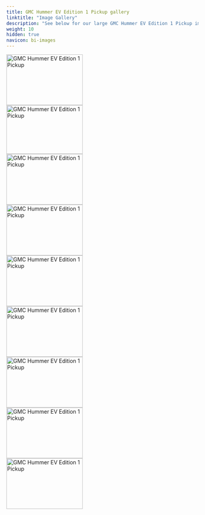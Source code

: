 ```yaml
---
title: GMC Hummer EV Edition 1 Pickup gallery
linktitle: "Image Gallery"
description: "See below for our large GMC Hummer EV Edition 1 Pickup image gallery. Click pictures for high-resolution versions."
weight: 10
hidden: true
navicon: bi-images
---
```

<!-- markdownlint-disable MD033 -->
<div class="pswp-gallery pswp-grid-container" id ="my-gallery">
<div class="pswp-grid-item">
<a href="https://media.evkx.net/multimedia/models/gmc/hummer_ev/hummer_ev_edition_1_pickup/exterior_1.jpg"
data-pswp-src="https://media.evkx.net/multimedia/models/gmc/hummer_ev/hummer_ev_edition_1_pickup/exterior_1.jpg"
data-pswp-width="3000"
data-pswp-height="2000" 
target="_blank">
<img src="https://media.evkx.net/multimedia/models/gmc/hummer_ev/hummer_ev_edition_1_pickup/exterior_1_xst.jpg" alt="GMC Hummer EV Edition 1 Pickup" width="200px" height="133px" />
</a>
</div>
<div class="pswp-grid-item">
<a href="https://media.evkx.net/multimedia/models/gmc/hummer_ev/hummer_ev_edition_1_pickup/exterior_2.jpg"
data-pswp-src="https://media.evkx.net/multimedia/models/gmc/hummer_ev/hummer_ev_edition_1_pickup/exterior_2.jpg"
data-pswp-width="3000"
data-pswp-height="1922" 
target="_blank">
<img src="https://media.evkx.net/multimedia/models/gmc/hummer_ev/hummer_ev_edition_1_pickup/exterior_2_xst.jpg" alt="GMC Hummer EV Edition 1 Pickup" width="200px" height="128px" />
</a>
</div>
<div class="pswp-grid-item">
<a href="https://media.evkx.net/multimedia/models/gmc/hummer_ev/hummer_ev_edition_1_pickup/exterior_3.jpg"
data-pswp-src="https://media.evkx.net/multimedia/models/gmc/hummer_ev/hummer_ev_edition_1_pickup/exterior_3.jpg"
data-pswp-width="3000"
data-pswp-height="2000" 
target="_blank">
<img src="https://media.evkx.net/multimedia/models/gmc/hummer_ev/hummer_ev_edition_1_pickup/exterior_3_xst.jpg" alt="GMC Hummer EV Edition 1 Pickup" width="200px" height="133px" />
</a>
</div>
<div class="pswp-grid-item">
<a href="https://media.evkx.net/multimedia/models/gmc/hummer_ev/hummer_ev_edition_1_pickup/exterior_4.jpg"
data-pswp-src="https://media.evkx.net/multimedia/models/gmc/hummer_ev/hummer_ev_edition_1_pickup/exterior_4.jpg"
data-pswp-width="3000"
data-pswp-height="2000" 
target="_blank">
<img src="https://media.evkx.net/multimedia/models/gmc/hummer_ev/hummer_ev_edition_1_pickup/exterior_4_xst.jpg" alt="GMC Hummer EV Edition 1 Pickup" width="200px" height="133px" />
</a>
</div>
<div class="pswp-grid-item">
<a href="https://media.evkx.net/multimedia/models/gmc/hummer_ev/hummer_ev_edition_1_pickup/main_1.jpg"
data-pswp-src="https://media.evkx.net/multimedia/models/gmc/hummer_ev/hummer_ev_edition_1_pickup/main_1.jpg"
data-pswp-width="3000"
data-pswp-height="2000" 
target="_blank">
<img src="https://media.evkx.net/multimedia/models/gmc/hummer_ev/hummer_ev_edition_1_pickup/main_1_xst.jpg" alt="GMC Hummer EV Edition 1 Pickup" width="200px" height="133px" />
</a>
</div>
<div class="pswp-grid-item">
<a href="https://media.evkx.net/multimedia/models/gmc/hummer_ev/hummer_ev_edition_1_pickup/screens_1.jpg"
data-pswp-src="https://media.evkx.net/multimedia/models/gmc/hummer_ev/hummer_ev_edition_1_pickup/screens_1.jpg"
data-pswp-width="3000"
data-pswp-height="2001" 
target="_blank">
<img src="https://media.evkx.net/multimedia/models/gmc/hummer_ev/hummer_ev_edition_1_pickup/screens_1_xst.jpg" alt="GMC Hummer EV Edition 1 Pickup" width="200px" height="133px" />
</a>
</div>
<div class="pswp-grid-item">
<a href="https://media.evkx.net/multimedia/models/gmc/hummer_ev/hummer_ev_edition_1_pickup/screens_2.jpg"
data-pswp-src="https://media.evkx.net/multimedia/models/gmc/hummer_ev/hummer_ev_edition_1_pickup/screens_2.jpg"
data-pswp-width="3000"
data-pswp-height="2000" 
target="_blank">
<img src="https://media.evkx.net/multimedia/models/gmc/hummer_ev/hummer_ev_edition_1_pickup/screens_2_xst.jpg" alt="GMC Hummer EV Edition 1 Pickup" width="200px" height="133px" />
</a>
</div>
<div class="pswp-grid-item">
<a href="https://media.evkx.net/multimedia/models/gmc/hummer_ev/hummer_ev_edition_1_pickup/trailer_1.jpg"
data-pswp-src="https://media.evkx.net/multimedia/models/gmc/hummer_ev/hummer_ev_edition_1_pickup/trailer_1.jpg"
data-pswp-width="3000"
data-pswp-height="2001" 
target="_blank">
<img src="https://media.evkx.net/multimedia/models/gmc/hummer_ev/hummer_ev_edition_1_pickup/trailer_1_xst.jpg" alt="GMC Hummer EV Edition 1 Pickup" width="200px" height="133px" />
</a>
</div>
<div class="pswp-grid-item">
<a href="https://media.evkx.net/multimedia/models/gmc/hummer_ev/hummer_ev_edition_1_pickup/trailer_2.jpg"
data-pswp-src="https://media.evkx.net/multimedia/models/gmc/hummer_ev/hummer_ev_edition_1_pickup/trailer_2.jpg"
data-pswp-width="3000"
data-pswp-height="2001" 
target="_blank">
<img src="https://media.evkx.net/multimedia/models/gmc/hummer_ev/hummer_ev_edition_1_pickup/trailer_2_xst.jpg" alt="GMC Hummer EV Edition 1 Pickup" width="200px" height="133px" />
</a>
</div>
</div>
<script type="module">
  import PhotoSwipeLightbox from '/js/photoswipe-lightbox.esm.js';
    const lightbox = new PhotoSwipeLightbox({
       gallery: '#my-gallery',
        children: 'a',
        pswpModule: () => import('/js/photoswipe.esm.js')
    });
lightbox.init();
</script>
